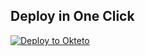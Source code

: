 
## Deploy in One Click

[![Deploy to Okteto](https://okteto.com/develop-okteto.svg)](https://cloud.okteto.com/deploy?repository=https://github.com/joostheroku/tguploaderv8okteto)
